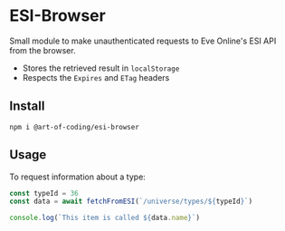# ESI-Browser

Small module to make unauthenticated requests to Eve Online's ESI API
from the browser.

* Stores the retrieved result in `localStorage`
* Respects the `Expires` and `ETag` headers

## Install

```
npm i @art-of-coding/esi-browser
```

## Usage

To request information about a type:

```ts
const typeId = 36
const data = await fetchFromESI(`/universe/types/${typeId}`)

console.log(`This item is called ${data.name}`)
```
